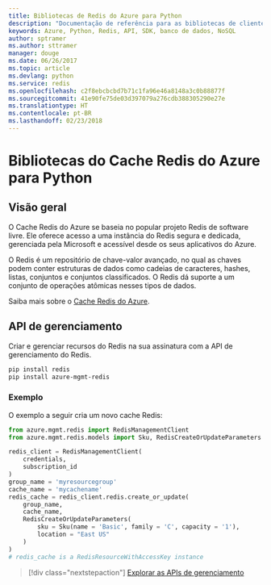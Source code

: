 ```yaml
---
title: Bibliotecas de Redis do Azure para Python
description: "Documentação de referência para as bibliotecas de cliente de Python para Redis"
keywords: Azure, Python, Redis, API, SDK, banco de dados, NoSQL
author: sptramer
ms.author: sttramer
manager: douge
ms.date: 06/26/2017
ms.topic: article
ms.devlang: python
ms.service: redis
ms.openlocfilehash: c2f8ebcbcbd7b71c1fa96e46a8148a3c0b88877f
ms.sourcegitcommit: 41e90fe75de03d397079a276cdb388305290e27e
ms.translationtype: HT
ms.contentlocale: pt-BR
ms.lasthandoff: 02/23/2018
---
```

# <a name="azure-redis-cache-libraries-for-python"></a>Bibliotecas do Cache Redis do Azure para Python

## <a name="overview"></a>Visão geral

O Cache Redis do Azure se baseia no popular projeto Redis de software livre. Ele oferece acesso a uma instância do Redis segura e dedicada, gerenciada pela Microsoft e acessível desde os seus aplicativos do Azure.

O Redis é um repositório de chave-valor avançado, no qual as chaves podem conter estruturas de dados como cadeias de caracteres, hashes, listas, conjuntos e conjuntos classificados. O Redis dá suporte a um conjunto de operações atômicas nesses tipos de dados.

Saiba mais sobre o [Cache Redis do Azure](https://docs.microsoft.com/azure/redis-cache/).

## <a name="management-api"></a>API de gerenciamento

Criar e gerenciar recursos do Redis na sua assinatura com a API de gerenciamento do Redis.

```bash
pip install redis
pip install azure-mgmt-redis
```

### <a name="example"></a>Exemplo

O exemplo a seguir cria um novo cache Redis:

```python
from azure.mgmt.redis import RedisManagementClient
from azure.mgmt.redis.models import Sku, RedisCreateOrUpdateParameters

redis_client = RedisManagementClient(
    credentials,
    subscription_id
)
group_name = 'myresourcegroup'
cache_name = 'mycachename'
redis_cache = redis_client.redis.create_or_update(
    group_name,
    cache_name,
    RedisCreateOrUpdateParameters(
        sku = Sku(name = 'Basic', family = 'C', capacity = '1'),
        location = "East US"
    )
)
# redis_cache is a RedisResourceWithAccessKey instance
```

> [!div class="nextstepaction"]
> [Explorar as APIs de gerenciamento](/python/api/overview/azure/redis/management)

